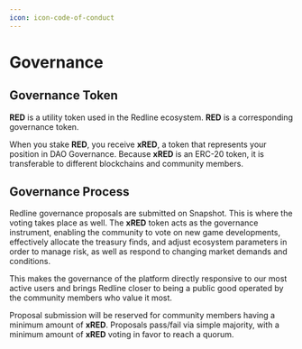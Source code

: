 ```yaml
---
icon: icon-code-of-conduct
---
```


# Governance

## Governance Token
**RED** is a utility token used in the Redline ecosystem. **RED** is a corresponding governance token.

When you stake **RED**, you receive **xRED**, a token that represents your position in DAO Governance. Because **xRED** is an ERC-20 token, it is transferable to different blockchains and community members.

## Governance Process
Redline governance proposals are submitted on Snapshot. This is where the voting takes place as well. The **xRED** token acts as the governance instrument, enabling the community to vote on new game developments, effectively allocate the treasury finds, and adjust ecosystem parameters in order to manage risk, as well as respond to changing market demands and conditions.

This makes the governance of the platform directly responsive to our most active users and brings Redline closer to being a public good operated by the community members who value it most.

Proposal submission will be reserved for community members having a minimum amount of **xRED**. Proposals pass/fail via simple majority, with a minimum amount of **xRED** voting in favor to reach a quorum.